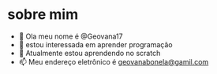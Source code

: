 # sobre mim 
- 👋 Ola meu nome é @Geovana17
- 👀 estou interessada em aprender programação 
- 🌱 Atualmente estou aprendendo no scratch
- 📫 Meu endereço eletrônico é  geovanabonela@gamil.com

<!---
Geovana17/Geovana17 is a ✨ special ✨ repository because its `README.md` (this file) appears on your GitHub profile.
You can click the Preview link to take a look at your changes.
--->
